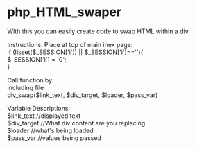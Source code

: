 # php_HTML_swaper
With this you can easily create code to swap HTML within a div.

Instructions: Place at top of main inex page:<br>
if (!isset($_SESSION['i']) || $_SESSION['i']==''){<br>
$_SESSION['i'] = '0';<br>
}

Call function by:<br>
including file<br>
div_swap($link_text, $div_target, $loader, $pass_var)

Variable Descriptions:<br>
$link_text //displayed text<br>
$div_target  //What div content are you replacing<br>
$loader  //what's being loaded<br>
$pass_var  //values being passed<br>
